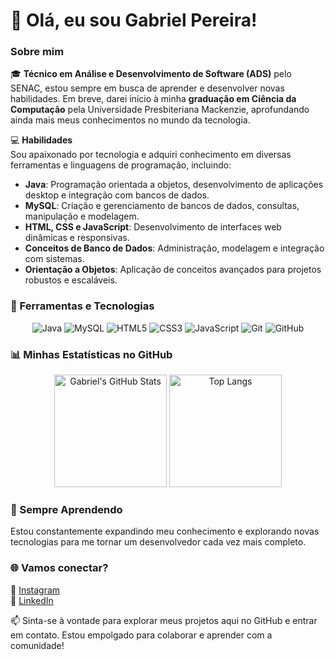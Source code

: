 # 👋 Olá, eu sou Gabriel Pereira!  

### Sobre mim  
🎓 **Técnico em Análise e Desenvolvimento de Software (ADS)** pelo SENAC, estou sempre em busca de aprender e desenvolver novas habilidades. Em breve, darei início à minha **graduação em Ciência da Computação** pela Universidade Presbiteriana Mackenzie, aprofundando ainda mais meus conhecimentos no mundo da tecnologia.  

💻 **Habilidades**  
Sou apaixonado por tecnologia e adquiri conhecimento em diversas ferramentas e linguagens de programação, incluindo:  
- **Java**: Programação orientada a objetos, desenvolvimento de aplicações desktop e integração com bancos de dados.  
- **MySQL**: Criação e gerenciamento de bancos de dados, consultas, manipulação e modelagem.  
- **HTML, CSS e JavaScript**: Desenvolvimento de interfaces web dinâmicas e responsivas.  
- **Conceitos de Banco de Dados**: Administração, modelagem e integração com sistemas.  
- **Orientação a Objetos**: Aplicação de conceitos avançados para projetos robustos e escaláveis.  

### 🔧 Ferramentas e Tecnologias  
<div align="center">
  <img src="https://img.shields.io/badge/Java-ED8B00?style=for-the-badge&logo=java&logoColor=white" alt="Java" />
  <img src="https://img.shields.io/badge/MySQL-005C84?style=for-the-badge&logo=mysql&logoColor=white" alt="MySQL" />
  <img src="https://img.shields.io/badge/HTML5-E34F26?style=for-the-badge&logo=html5&logoColor=white" alt="HTML5" />
  <img src="https://img.shields.io/badge/CSS3-1572B6?style=for-the-badge&logo=css3&logoColor=white" alt="CSS3" />
  <img src="https://img.shields.io/badge/JavaScript-F7DF1E?style=for-the-badge&logo=javascript&logoColor=black" alt="JavaScript" />
  <img src="https://img.shields.io/badge/Git-F05032?style=for-the-badge&logo=git&logoColor=white" alt="Git" />
  <img src="https://img.shields.io/badge/GitHub-181717?style=for-the-badge&logo=github&logoColor=white" alt="GitHub" />
</div>  

### 📊 Minhas Estatísticas no GitHub  
<div align="center">
  <img height="180em" src="https://github-readme-stats.vercel.app/api?username=Souzaz1&show_icons=true&theme=radical" alt="Gabriel's GitHub Stats" />
  <img height="180em" src="https://github-readme-stats.vercel.app/api/top-langs/?username=Souzaz1&layout=compact&theme=radical" alt="Top Langs" />
</div>  

### 🌱 Sempre Aprendendo  
Estou constantemente expandindo meu conhecimento e explorando novas tecnologias para me tornar um desenvolvedor cada vez mais completo.  

### 🌐 Vamos conectar?  
📸 [Instagram](https://www.instagram.com/souzazq/)  
💼 [LinkedIn](https://www.linkedin.com/in/gabriel-pereira-89a173235/)  

📫 Sinta-se à vontade para explorar meus projetos aqui no GitHub e entrar em contato. Estou empolgado para colaborar e aprender com a comunidade!  

